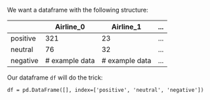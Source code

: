 <!--title={Making our Dataframe}-->

<!--concepts={dataframes.mdx}-->

We want a dataframe with the following structure:



|          | Airline_0       | Airline_1       | ...  |
| -------- | --------------- | --------------- | ---- |
| positive | 321             | 23              | ...  |
| neutral  | 76              | 32              | ...  |
| negative | \# example data | \# example data | ...  |

Our dataframe `df` will do the trick: 

```
df = pd.DataFrame([], index=['positive', 'neutral', 'negative'])
```

